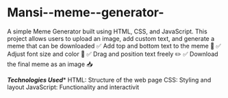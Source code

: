 # Mansi--meme--generator-
A simple Meme Generator built using HTML, CSS, and JavaScript. This project allows users to upload an image, add custom text, and generate a meme that can be downloaded
✅ Add top and bottom text to the meme 📝
✅ Adjust font size and color 🎨
✅ Drag and position text freely ✏️
✅ Download the final meme as an image 📥

***Technologies Used**** 
HTML: Structure of the web page
CSS: Styling and layout
JavaScript: Functionality and interactivit
